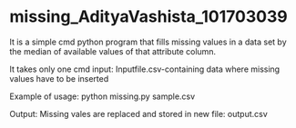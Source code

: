 # missing_AdityaVashista_101703039
It is a simple cmd python program that fills missing values in a data set by the median of available values of that attribute column.

It takes only one cmd input: 
Inputfile.csv-containing data where missing values have to be inserted

Example of usage: python missing.py sample.csv

Output: Missing vales are replaced and stored in new file: output.csv
